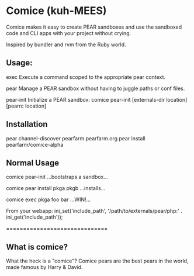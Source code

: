 Comice (kuh-MEES)
=================
Comice makes it easy to create PEAR sandboxes and use the sandboxed code and CLI apps with your project without crying.

Inspired by bundler and rvm from the Ruby world.

Usage:
------
exec
  Execute a command scoped to the appropriate pear context.

pear
  Manage a PEAR sandbox without having to juggle paths or conf files.

pear-init
  Initialize a PEAR sandbox: comice pear-init [externals-dir location] [pearrc location]

Installation
------------
pear channel-discover pearfarm.pearfarm.org
pear install pearfarm/comice-alpha

Normal Usage
------------
comice pear-init
...bootstraps a sandbox...

comice pear install pkga pkgb
...installs...

comice exec pkga foo bar
...WIN!...

From your webapp:
ini_set('include_path', '/path/to/externals/pear/php:' . ini_get('include_path'));

==============================

What is comice?
---------------
What the heck is a "comice"? Comice pears are the best pears in the world, made famous by Harry & David.
